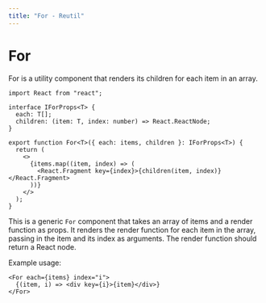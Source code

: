 ```yaml
---
title: "For - Reutil"
---
```


# For

For is a utility component that renders its children for each item in an array.

```tsx
import React from "react";

interface IForProps<T> {
  each: T[];
  children: (item: T, index: number) => React.ReactNode;
}

export function For<T>({ each: items, children }: IForProps<T>) {
  return (
    <>
      {items.map((item, index) => (
        <React.Fragment key={index}>{children(item, index)}</React.Fragment>
      ))}
    </>
  );
}
```

This is a generic `For` component that takes an array of items and a render function as props. It renders the render function for each item in the array, passing in the item and its index as arguments. The render function should return a React node.

Example usage:

```tsx
<For each={items} index="i">
  {(item, i) => <div key={i}>{item}</div>}
</For>
```
